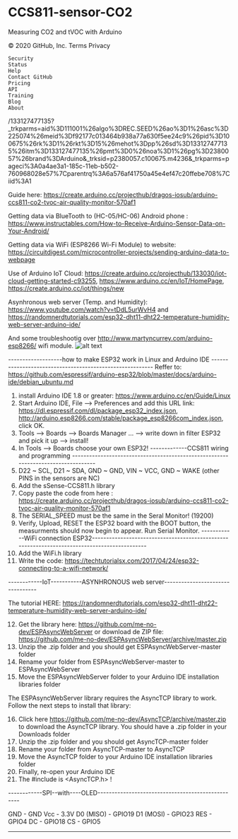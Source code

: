 # CCS811-sensor-CO2
Measuring CO2 and tVOC with Arduino


© 2020 GitHub, Inc.
Terms
Privacy

    Security
    Status
    Help
    Contact GitHub
    Pricing
    API
    Training
    Blog
    About

/133127477135?_trkparms=aid%3D111001%26algo%3DREC.SEED%26ao%3D1%26asc%3D225074%26meid%3Df92177c013464b938a77a630f5ee24c9%26pid%3D100675%26rk%3D1%26rkt%3D15%26mehot%3Dpp%26sd%3D133127477135%26itm%3D133127477135%26pmt%3D0%26noa%3D1%26pg%3D2380057%26brand%3DArduino&_trksid=p2380057.c100675.m4236&_trkparms=pageci%3A0a4ae3a1-185c-11eb-b502-760968028e57%7Cparentrq%3A6a576af41750a45e4ef47c20ffebe708%7Ciid%3A1

Guide here: https://create.arduino.cc/projecthub/dragos-iosub/arduino-ccs811-co2-tvoc-air-quality-monitor-570af1

Getting data via BlueTooth to (HC-05/HC-06) Android phone : https://www.instructables.com/How-to-Receive-Arduino-Sensor-Data-on-Your-Android/

Getting data via WiFi (ESP8266 Wi-Fi Module) to website: https://circuitdigest.com/microcontroller-projects/sending-arduino-data-to-webpage

Use of Arduino IoT Cloud: https://create.arduino.cc/projecthub/133030/iot-cloud-getting-started-c93255, https://www.arduino.cc/en/IoT/HomePage, https://create.arduino.cc/iot/things/new

Asynhronous web server (Temp. and Humidity): https://www.youtube.com/watch?v=tDdL5urWvH4 and 
https://randomnerdtutorials.com/esp32-dht11-dht22-temperature-humidity-web-server-arduino-ide/

And some troubleshootig over http://www.martyncurrey.com/arduino-esp8266/ wifi module.
![alt text](https://raw.githubusercontent.com/espressif/arduino-esp32/master/docs/esp32_pinmap.png)

-------------------how to make ESP32 work in Linux and Arduino IDE ---------------------------------------------------------
Reffer to: https://github.com/espressif/arduino-esp32/blob/master/docs/arduino-ide/debian_ubuntu.md
1. install Arduino IDE 1.8 or greater: https://www.arduino.cc/en/Guide/Linux
2. Start Arduino IDE, File --> Preferences and add this URL link: https://dl.espressif.com/dl/package_esp32_index.json, http://arduino.esp8266.com/stable/package_esp8266com_index.json, click OK.
3. Tools --> Boards --> Boards Manager ... --> write down in filter ESP32 and pick it up --> install!
4. In Tools --> Boards choose your own ESP32! 
-------------CCS811 wiring and programming ----------------------------------------------------------------------------------
5. D22 ~ SCL, D21 ~ SDA, GND ~ GND, VIN ~ VCC, GND ~ WAKE (other PINS in the sensors are NC)
6. Add the sSense-CCS811.h library
7. Copy paste the code from here : https://create.arduino.cc/projecthub/dragos-iosub/arduino-ccs811-co2-tvoc-air-quality-monitor-570af1
8. The SERIAL_SPEED must be the same in the Seral Monitor! (19200)
9. Verify, Upload, RESET the ESP32 board with the BOOT button, the measurments should now begin to appear. Run Serial Monitor.
------------WiFi connection ESP32---------------------------------------------------------------------------------------------
10. Add the WiFi.h library
11. Write the code: https://techtutorialsx.com/2017/04/24/esp32-connecting-to-a-wifi-network/

------------IoT-----------ASYNHRONOUS web server---------------------------------

The tutorial HERE: https://randomnerdtutorials.com/esp32-dht11-dht22-temperature-humidity-web-server-arduino-ide/

12. Get the library here: https://github.com/me-no-dev/ESPAsyncWebServer or download de ZIP file: https://github.com/me-no-dev/ESPAsyncWebServer/archive/master.zip
13. Unzip the .zip folder and you should get ESPAsyncWebServer-master folder
14. Rename your folder from ESPAsyncWebServer-master to ESPAsyncWebServer
15. Move the ESPAsyncWebServer folder to your Arduino IDE installation libraries folder

The ESPAsyncWebServer library requires the AsyncTCP library to work. Follow the next steps to install that library:

16. Click here https://github.com/me-no-dev/AsyncTCP/archive/master.zip to download the AsyncTCP library. 
You should have a .zip folder in your Downloads folder
17. Unzip the .zip folder and you should get AsyncTCP-master folder
18. Rename your folder from AsyncTCP-master to AsyncTCP
19. Move the AsyncTCP folder to your Arduino IDE installation libraries folder
20. Finally, re-open your Arduino IDE
21. The #include is <AsyncTCP.h> !

------------SPI--with----OLED--------------------------------------------------

GND - GND
Vcc - 3.3V
D0 (MISO) - GPIO19
D1 (MOSI) - GPIO23
RES - GPIO4
DC - GPIO18
CS - GPIO5

----------------------------

